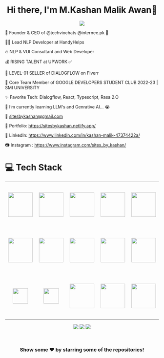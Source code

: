 <body>
  <div align="center">
    <h1> Hi there, I'm M.Kashan Malik Awan👋<a href="https://hammad-air.github.io/hammad/"></h1>
  </div>
<p align="center">
<a href="https://github.com/hammad-air"><img src="https://readme-typing-svg.herokuapp.com/?lines=Mobile+App+Developer(Flutter);GenAI+Chatbot+Developer;Full+Stack+Web+Developer;NLP+and+Web+Developer;Mern+Stack+Web+Developer&font=Roboto&size=26&duration=3500&pause=500&center=true&width=500&height=50&color=eab676"></a>

🤵 Founder & CEO of @techviochats @internee.pk 🤖
	
👨‍💻 Lead NLP Developer at HandyHelps

🔥 NLP & VUI Consultant and Web Developer 
	
💰 RISING TALENT at UPWORK ✅

💸 LEVEL-01 SELLER of DIALOGFLOW on Fiverr
	
📢 Core Team Member of GOOGLE DEVELOPERS STUDENT CLUB  2022-23 | SMI UNIVERSITY

✨ Favorite Tech: Dialogflow, React, Typescript, Rasa 2.O

📓 I’m currently learning LLM's and Genrative AI... 😭

📧 sitesbykashan@gmail.com

🎨 Portfolio: https://sitesbykashan.netlify.app/

💼 LinkedIn: https://www.linkedin.com/in/kashan-malik-47374422a/

📷 Instagram : https://www.instagram.com/sites_by_kashan/
 
# 💻 Tech Stack

<table width="100">
<tr>
	 <td align='center' width="200" height="150">
        <img src="https://uxwing.com/wp-content/themes/uxwing/download/brands-and-social-media/flutter-icon.png" width="80">
    </td>
	 <td align='center' width="200">
        <img src="https://uxwing.com/wp-content/themes/uxwing/download/brands-and-social-media/dart-programming-language-icon.png" width="80">
    </td>
	 <td align='center' width="200">
        <img src="https://uxwing.com/wp-content/themes/uxwing/download/brands-and-social-media/fiverr-icon.png" width="80">
    </td>
    <td align='center' width="200">
        <img src="https://www.svgrepo.com/show/353648/dialogflow.svg" width="80">
    </td>

  <td align='center' width="200">
        <img src="https://upload.wikimedia.org/wikipedia/commons/thumb/c/cb/Google_Assistant_logo.svg/1200px-Google_Assistant_logo.svg.png"  width="80">
    </td> 
</tr>
 
<tr>
    <td align='center' width="200" height="150">
        <img src="https://upload.wikimedia.org/wikipedia/commons/thumb/3/38/HTML5_Badge.svg/600px-HTML5_Badge.svg.png"  width="80">
    </td>
    <td align='center' width="200">
        <img src="https://upload.wikimedia.org/wikipedia/commons/thumb/4/4c/Typescript_logo_2020.svg/1200px-Typescript_logo_2020.svg.png" width="80">
    </td>
 <td align='center' width="200">
        <img src="https://github.com/abranhe/programming-languages-logos/blob/master/src/javascript/javascript.svg" width="80">
    </td>
     <td align='center' width="200">
        <img src="https://uxwing.com/wp-content/themes/uxwing/download/brands-and-social-media/nextjs-icon.png" width="80">
    </td>
	 <td align='center' width="200">
        <img src="https://uxwing.com/wp-content/themes/uxwing/download/brands-and-social-media/react-js-icon.png" width="80">
    </td>
</tr>
<tr>
    <td align='center' width="200" height="150">
        <img src= "https://uxwing.com/wp-content/themes/uxwing/download/brands-and-social-media/mongodb-icon.png"  width="50">
    </td>
    <td align='center' width="200">
        <img src="https://firebase.google.com/static/downloads/brand-guidelines/SVG/logo-logomark.svg" width="50">
    </td>
 <td align='center' width="200">
        <img src="https://uxwing.com/wp-content/themes/uxwing/download/brands-and-social-media/google-cloud-icon.png" width="80">
    </td>
     <td align='center' width="200">
        <img src="https://uxwing.com/wp-content/themes/uxwing/download/brands-and-social-media/aws-icon.png" width="80">
    </td>
	 <td align='center' width="200">
        <img src="https://uxwing.com/wp-content/themes/uxwing/download/brands-and-social-media/mysql-icon.png" width="80">
    </td>
</tr>
 

    
</table>
</p>
<p align="center">
<a href="https://www.linkedin.com/in/kashan-malik-47374422a/"><img src="https://img.shields.io/badge/-Kashan%20Malik-0077B5?style=flat&logo=Linkedin&logoColor=white"/></a>
<a href="mailto:sitesbykashan@gmail.com"><img src="https://img.shields.io/badge/-sitesbykashan@gmail.com-D14836?style=flat&logo=Gmail&logoColor=white"/></a>
<a href="https://www.instagram.com/sites_by_kashan/"><img src="https://img.shields.io/badge/-@Sites%20By%20Kashan-E4405F?style=flat&logo=Instagram&logoColor=white"/></a>
 </p>
 
<br>

<div align="center">

### Show some ❤️ by starring some of the repositories!

</div>
